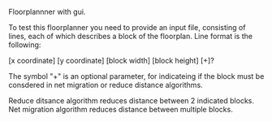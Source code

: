 Floorplannner with gui.

To test this floorplanner you need to provide an input file, consisting of lines, each of which describes a block of the floorplan. Line format is the following:

[x coordinate] [y coordinate] [block width] [block height] [+]?

The symbol "+" is an optional parameter, for indicateing if the block must be consdered in net migration or reduce distance algorithms.

Reduce ditsance algorithm reduces distance between 2 indicated blocks.
Net migration algorithm reduces distance between multiple blocks.
